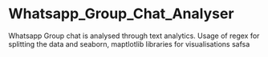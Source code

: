 # Whatsapp_Group_Chat_Analyser
Whatsapp Group chat is analysed through text analytics. Usage of regex for splitting the data and seaborn, maptlotlib libraries for visualisations
safsa
